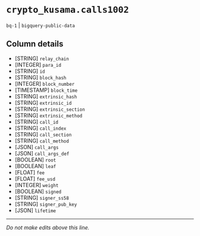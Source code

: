 # `crypto_kusama.calls1002`
`bq-1` | `bigquery-public-data`

## Column details
* [STRING]    `relay_chain`
* [INTEGER]   `para_id`
* [STRING]    `id`
* [STRING]    `block_hash`
* [INTEGER]   `block_number`
* [TIMESTAMP] `block_time`
* [STRING]    `extrinsic_hash`
* [STRING]    `extrinsic_id`
* [STRING]    `extrinsic_section`
* [STRING]    `extrinsic_method`
* [STRING]    `call_id`
* [STRING]    `call_index`
* [STRING]    `call_section`
* [STRING]    `call_method`
* [JSON]      `call_args`
* [JSON]      `call_args_def`
* [BOOLEAN]   `root`
* [BOOLEAN]   `leaf`
* [FLOAT]     `fee`
* [FLOAT]     `fee_usd`
* [INTEGER]   `weight`
* [BOOLEAN]   `signed`
* [STRING]    `signer_ss58`
* [STRING]    `signer_pub_key`
* [JSON]      `lifetime`

-------------------------------------------------------------------------------
*Do not make edits above this line.*
